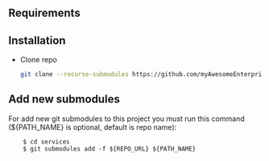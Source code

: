 ## Requirements

## Installation

- Clone repo
    ```bash
    git clone --recurse-submodules https://github.com/myAwesomeEnterprise/docker-onerepo.git
    ```

## Add new submodules

For add new git submodules to this project you must run this command (${PATH_NAME} is optional, default is repo name):
```shell
    $ cd services
    $ git submodules add -f ${REPO_URL} ${PATH_NAME}
```